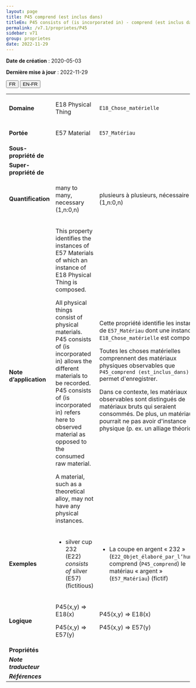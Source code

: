```yaml
---
layout: page
title: P45 comprend (est inclus dans)
titleEn: P45 consists of (is incorporated in) - comprend (est inclus dans)
permalink: /v7.1/proprietes/P45
sidebar: v71
group: proprietes
date: 2022-11-29
---
```


**Date de création** : 2020-05-03

**Dernière mise à jour** : 2022-11-29

<div class="lang-buttons">
  <button id="fr" class="activate">FR</button>
  <button id="en-fr">EN-FR</button>
</div>

<table>
				<tbody>
				<tr>
					<td><strong>Domaine</strong></td>
					<td class="en"><p>E18 Physical Thing</p>
							</td>
						<td><p><code class="language-plaintext highlighter-rouge">E18_Chose_matérielle</code></p>
							</td>
						</tr>
					<tr>
					<td><strong>Portée</strong></td>
					<td class="en"><p>E57 Material</p>
							</td>
						<td><p><code class="language-plaintext highlighter-rouge">E57_Matériau</code></p>
							</td>
						</tr>
					<tr>
					<td><strong>Sous-propriété de</strong></td>
					<td class="en"><p></p>
							</td>
						<td><p></p>
							</td>
						</tr>
					<tr>
					<td><strong>Super-propriété de</strong></td>
					<td class="en"><p></p>
							</td>
						<td><p></p>
							</td>
						</tr>
					<tr>
					<td><strong>Quantification</strong></td>
					<td class="en"><p>many to many, necessary (1,n:0,n)</p>
							</td>
						<td><p>plusieurs à plusieurs, nécessaire (1,n:0,n)</p>
							</td>
						</tr>
					<tr>
					<td><strong>Note d’application</strong></td>
					<td class="en"><p>This property identifies the instances of E57 Materials of which an instance of E18 Physical Thing is composed.</p>
							<p></p>
							<p>All physical things consist of physical materials. P45 consists of (is incorporated in) allows the different materials to be recorded. P45 consists of (is incorporated in) refers here to observed material as opposed to the consumed raw material.</p>
							<p></p>
							<p>A material, such as a theoretical alloy, may not have any physical instances.</p>
							</td>
						<td><p>Cette propriété identifie les instances de <code class="language-plaintext highlighter-rouge">E57_Matériau</code> dont une instance de <code class="language-plaintext highlighter-rouge">E18_Chose_matérielle</code> est composée. </p>
							<p></p>
							<p>Toutes les choses matérielles comprennent des matériaux physiques observables que <code class="language-plaintext highlighter-rouge">P45_comprend (est_inclus_dans)</code> permet d'enregistrer. </p>
							<p></p>
							<p>Dans ce contexte, les matériaux observables sont distingués de matériaux bruts qui seraient consommés. De plus, un matériau pourrait ne pas avoir d'instance physique (p. ex. un alliage théorique). </p>
							</td>
						</tr>
					<tr>
					<td><strong>Exemples</strong></td>
					<td class="en"><ul><li><p>silver cup 232 (E22) <em>consists of </em>silver (E57) (fictitious)</p>
							</li>
									</ul></td>
						<td><ul><li><p>La coupe en argent « 232 » (<code class="language-plaintext highlighter-rouge">E22_Objet_élaboré_par_l’humain</code>) comprend (<code class="language-plaintext highlighter-rouge">P45_comprend</code>) le matériau « argent » (<code class="language-plaintext highlighter-rouge">E57_Matériau</code>) (fictif)</p>
							</li>
									</ul></td>
						</tr>
					<tr>
					<td><strong>Logique</strong></td>
					<td class="en"><p>P45(x,y) ⇒ E18(x)</p>
							<p>P45(x,y) ⇒ E57(y)</p>
							</td>
						<td><p>P45(x,y) ⇒ E18(x)</p>
							<p>P45(x,y) ⇒ E57(y)</p>
							</td>
						</tr>
					<tr>
					<td><strong>Propriétés</strong></td>
					<td class="en"><p></p>
							</td>
						<td><p></p>
							</td>
						</tr>
					<tr>
					<td><strong><em>Note traducteur</em></strong></td>
					<td colspan="2"><p></p>
							</td>
						</tr>
					<tr>
					<td><strong><em>Références</em></strong></td>
					<td colspan="2"><p><em></em></p>
							</td>
						</tr>
					</tbody>
				</table>
				